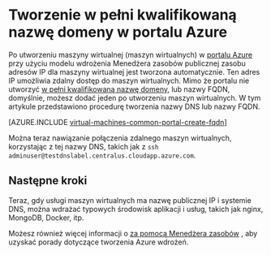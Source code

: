 <properties
   pageTitle="Tworzenie nazwy FQDN dla maszyn wirtualnych w Azure portal | Microsoft Azure"
   description="Dowiedz się, jak utworzyć w pełni kwalifikowaną nazwę domeny lub nazwy FQDN dla Menedżera zasobów na podstawie maszyn wirtualnych w Azure portal."
   services="virtual-machines-linux"
   documentationCenter=""
   authors="iainfoulds"
   manager="timlt"
   editor="tysonn"
   tags="azure-resource-manager"/>

<tags
   ms.service="virtual-machines-linux"
   ms.devlang="na"
   ms.topic="article"
   ms.tgt_pltfrm="vm-linux"
   ms.workload="infrastructure-services"
   ms.date="08/23/2016"
   ms.author="iainfou"/>

# <a name="create-a-fully-qualified-domain-name-in-the-azure-portal"></a>Tworzenie w pełni kwalifikowaną nazwę domeny w portalu Azure
Po utworzeniu maszyny wirtualnej (maszyn wirtualnych) w [portalu Azure](https://portal.azure.com) przy użyciu modelu wdrożenia Menedżera zasobów publicznej zasobu adresów IP dla maszyny wirtualnej jest tworzona automatycznie. Ten adres IP umożliwia zdalny dostęp do maszyn wirtualnych. Mimo że portalu nie utworzyć [w pełni kwalifikowaną nazwę domeny](https://en.wikipedia.org/wiki/Fully_qualified_domain_name), lub nazwy FQDN, domyślnie, możesz dodać jeden po utworzeniu maszyn wirtualnych. W tym artykule przedstawiono procedurę tworzenia nazwy DNS lub nazwy FQDN.

[AZURE.INCLUDE [virtual-machines-common-portal-create-fqdn](../../includes/virtual-machines-common-portal-create-fqdn.md)]

Można teraz nawiązanie połączenia zdalnego maszyn wirtualnych, korzystając z tej nazwy DNS, takich jak z `ssh adminuser@testdnslabel.centralus.cloudapp.azure.com`.

## <a name="next-steps"></a>Następne kroki
Teraz, gdy usługi maszyn wirtualnych ma nazwę publicznej IP i systemie DNS, można wdrażać typowych środowisk aplikacji i usług, takich jak nginx, MongoDB, Docker, itp.

Możesz również więcej informacji o [za pomocą Menedżera zasobów](../azure-resource-manager/resource-group-overview.md) , aby uzyskać porady dotyczące tworzenia Azure wdrożeń.